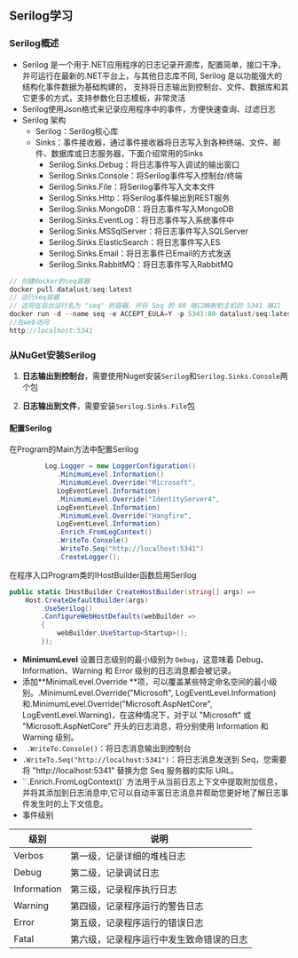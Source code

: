 ## Serilog学习

### Serilog概述

- Serilog 是一个用于.NET应用程序的日志记录开源库，配置简单，接口干净，并可运行在最新的.NET平台上，与其他日志库不同, Serilog 是以功能强大的结构化事件数据为基础构建的， 支持将日志输出到控制台、文件、数据库和其它更多的方式，支持参数化日志模板，非常灵活
- Serilog使用Json格式来记录应用程序中的事件，方便快速查询、过滤日志
- Serilog 架构
  - Serilog：Serilog核心库
  - Sinks：事件接收器，通过事件接收器将日志写入到各种终端、文件、邮件、数据库或日志服务器，下面介绍常用的Sinks
    - Serilog.Sinks.Debug：将日志事件写入调试的输出窗口
    - Serilog.Sinks.Console：将Serilog事件写入控制台/终端
    - Serilog.Sinks.File：将Serilog事件写入文本文件
    - Serilog.Sinks.Http：将Serilog事件输出到REST服务
    - Serilog.Sinks.MongoDB：将日志事件写入MongoDB
    - Serilog.Sinks.EventLog：将日志事件写入系统事件中
    - Serilog.Sinks.MSSqlServer：将日志事件写入SQLServer
    - Serilog.Sinks.ElasticSearch：将日志事件写入ES
    - Serilog.Sinks.Email：将日志事件已Email的方式发送
    - Serilog.Sinks.RabbitMQ：将日志事件写入RabbitMQ

```c#
// 创建docker的seq容器
docker pull datalust/seq:latest
// 运行seq容器
// 这将在后台运行名为 "seq" 的容器，并将 Seq 的 80 端口映射到主机的 5341 端口
docker run -d --name seq -e ACCEPT_EULA=Y -p 5341:80 datalust/seq:latest
//在web访问
http://localhost:5341
```

### 从NuGet安装Serilog

1. **日志输出到控制台**，需要使用Nuget安装`Serilog`和`Serilog.Sinks.Console`两个包

2. **日志输出到文件**，需要安装`Serilog.Sinks.File`包

#### 配置Serilog
在Program的Main方法中配置Serilog

```c#
         Log.Logger = new LoggerConfiguration()
            .MinimumLevel.Information()
            .MinimumLevel.Override("Microsoft",
            LogEventLevel.Information)
            .MinimumLevel.Override("IdentityServer4",
            LogEventLevel.Information)
            .MinimumLevel.Override("Hangfire",   
            LogEventLevel.Information)
            .Enrich.FromLogContext()
            .WriteTo.Console()
            .WriteTo.Seq("http://localhost:5341")
            .CreateLogger();
```
在程序入口Program类的IHostBuilder函数启用Serilog
```C#
public static IHostBuilder CreateHostBuilder(string[] args) =>
    Host.CreateDefaultBuilder(args)
        .UseSerilog()
        .ConfigureWebHostDefaults(webBuilder =>
        {
            webBuilder.UseStartup<Startup>();
        });
```

-  **MinimumLevel** 设置日志级别的最小级别为 `Debug`，这意味着 Debug、Information、Warning 和 Error 级别的日志消息都会被记录。
-  添加**MinimalLevel.Override **项，可以覆盖某些特定命名空间的最小级别。.MinimumLevel.Override("Microsoft", LogEventLevel.Information) 和.MinimumLevel.Override("Microsoft.AspNetCore", LogEventLevel.Warning)，在这种情况下，对于以 "Microsoft" 或 "Microsoft.AspNetCore" 开头的日志消息，将分别使用 Information 和 Warning 级别。
- ` .WriteTo.Console()`：将日志消息输出到控制台
-  `.WriteTo.Seq("http://localhost:5341")`：将日志消息发送到 Seq，您需要将 "http://localhost:5341" 替换为您 Seq 服务器的实际 URL。
-  ``.Enrich.FromLogContext()` 方法用于从当前日志上下文中提取附加信息，并将其添加到日志消息中,它可以自动丰富日志消息并帮助您更好地了解日志事件发生时的上下文信息。
-  事件级别

| 级别        | 说明                                     |
| ----------- | ---------------------------------------- |
| Verbos      | 第一级，记录详细的堆栈日志               |
| Debug       | 第二级，记录调试日志                     |
| Information | 第三级，记录程序执行日志                 |
| Warning     | 第四级，记录程序运行的警告日志           |
| Error       | 第五级，记录程序运行的错误日志           |
| Fatal       | 第六级，记录程序运行中发生致命错误的日志 |

